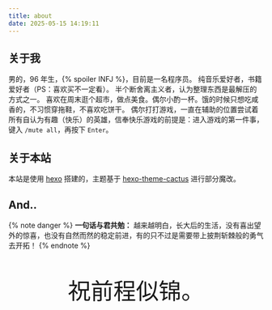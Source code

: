 ```yaml
---
title: about
date: 2025-05-15 14:19:11
---
```


## 关于我

男的，96 年生，{% spoiler INFJ %}，目前是一名程序员。 
纯音乐爱好者，书籍爱好者（PS：喜欢买不一定看）。 半个断舍离主义者，认为整理东西是最解压的方式之一。
喜欢在周末逛个超市，做点美食。偶尔小酌一杯。饿的时候只想吃咸香的，不习惯穿拖鞋，不喜欢吃饼干。
偶尔打打游戏，一直在辅助的位置尝试着所有自认为有趣（快乐）的英雄，信奉快乐游戏的前提是：进入游戏的第一件事，键入 `/mute all`，再按下 `Enter`。

## 关于本站
本站是使用 [hexo](https://hexo.io/) 搭建的，主题基于 [hexo-theme-cactus](https://github.com/probberechts/hexo-theme-cactus) 进行部分魔改。

## And..
{% note danger %}
**一句话与君共勉：**
越来越明白，长大后的生活，没有喜出望外的惊喜，也没有自然而然的稳定前进，有的只不过是需要带上披荆斩棘般的勇气去开拓！
{% endnote %}

<p style="font-size: 2.8rem;font-weight:lighter;text-align:center">祝前程似锦。</p>



